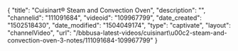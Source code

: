 {
    "title": "Cuisinart&reg; Steam and Convection Oven",
    "description": "",
    "channelid": "111091684",
    "videoid": "109967799",
    "date_created": "1502518430",
    "date_modified": "1504049174",
    "type": "captivate",
    "layout": "channelVideo",
    "url": "\/bbbusa-latest-videos\/cuisinart\u00c2-steam-and-convection-oven-3-notes\/111091684-109967799"
}